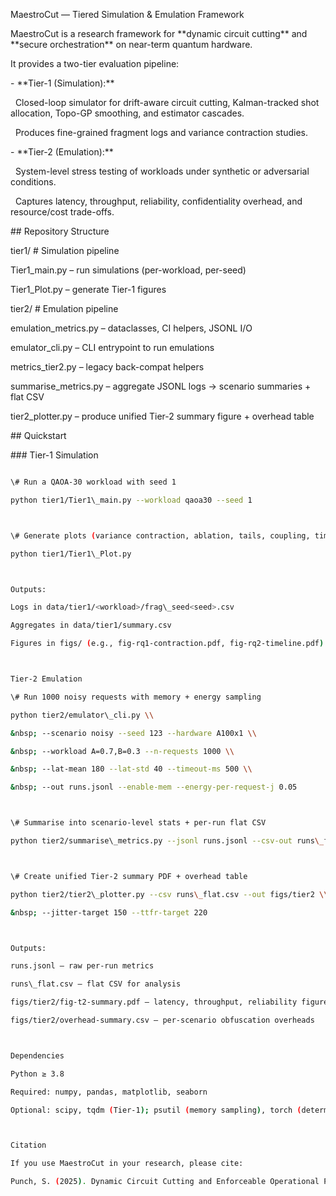 MaestroCut — Tiered Simulation \& Emulation Framework



MaestroCut is a research framework for \*\*dynamic circuit cutting\*\* and \*\*secure orchestration\*\* on near-term quantum hardware.  

It provides a two-tier evaluation pipeline:



\- \*\*Tier-1 (Simulation):\*\*  

&nbsp; Closed-loop simulator for drift-aware circuit cutting, Kalman-tracked shot allocation, Topo-GP smoothing, and estimator cascades.  

&nbsp; Produces fine-grained fragment logs and variance contraction studies.



\- \*\*Tier-2 (Emulation):\*\*  

&nbsp; System-level stress testing of workloads under synthetic or adversarial conditions.  

&nbsp; Captures latency, throughput, reliability, confidentiality overhead, and resource/cost trade-offs.



\## Repository Structure



tier1/ # Simulation pipeline

Tier1\_main.py – run simulations (per-workload, per-seed)

Tier1\_Plot.py – generate Tier-1 figures



tier2/ # Emulation pipeline

emulation\_metrics.py – dataclasses, CI helpers, JSONL I/O

emulator\_cli.py – CLI entrypoint to run emulations

metrics\_tier2.py – legacy back-compat helpers

summarise\_metrics.py – aggregate JSONL logs → scenario summaries + flat CSV

tier2\_plotter.py – produce unified Tier-2 summary figure + overhead table



\## Quickstart

\### Tier-1 Simulation

```bash

\# Run a QAOA-30 workload with seed 1

python tier1/Tier1\_main.py --workload qaoa30 --seed 1



\# Generate plots (variance contraction, ablation, tails, coupling, timelines)

python tier1/Tier1\_Plot.py



Outputs:

Logs in data/tier1/<workload>/frag\_seed<seed>.csv

Aggregates in data/tier1/summary.csv

Figures in figs/ (e.g., fig-rq1-contraction.pdf, fig-rq2-timeline.pdf)



Tier-2 Emulation

\# Run 1000 noisy requests with memory + energy sampling

python tier2/emulator\_cli.py \\

&nbsp; --scenario noisy --seed 123 --hardware A100x1 \\

&nbsp; --workload A=0.7,B=0.3 --n-requests 1000 \\

&nbsp; --lat-mean 180 --lat-std 40 --timeout-ms 500 \\

&nbsp; --out runs.jsonl --enable-mem --energy-per-request-j 0.05



\# Summarise into scenario-level stats + per-run flat CSV

python tier2/summarise\_metrics.py --jsonl runs.jsonl --csv-out runs\_flat.csv



\# Create unified Tier-2 summary PDF + overhead table

python tier2/tier2\_plotter.py --csv runs\_flat.csv --out figs/tier2 \\

&nbsp; --jitter-target 150 --ttfr-target 220



Outputs:

runs.jsonl — raw per-run metrics

runs\_flat.csv — flat CSV for analysis

figs/tier2/fig-t2-summary.pdf — latency, throughput, reliability figure

figs/tier2/overhead-summary.csv — per-scenario obfuscation overheads



Dependencies

Python ≥ 3.8

Required: numpy, pandas, matplotlib, seaborn

Optional: scipy, tqdm (Tier-1); psutil (memory sampling), torch (deterministic seeding)



Citation

If you use MaestroCut in your research, please cite:

Punch, S. (2025). Dynamic Circuit Cutting and Enforceable Operational Privacy for Confidential Quantum Cloud Computing. MSc Thesis, University College Cork.





